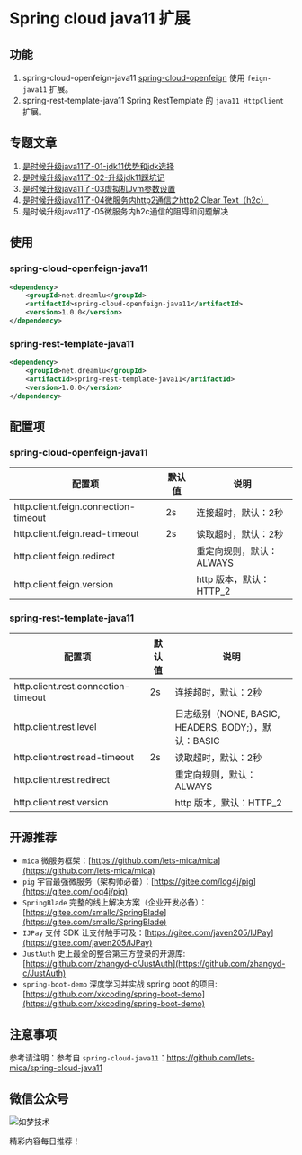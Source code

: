 # Spring cloud java11 扩展

## 功能
1. spring-cloud-openfeign-java11 [spring-cloud-openfeign](https://github.com/spring-cloud/spring-cloud-openfeign) 使用 `feign-java11` 扩展。
2. spring-rest-template-java11 Spring RestTemplate 的 `java11 HttpClient` 扩展。

## 专题文章
1. [是时候升级java11了-01-jdk11优势和jdk选择](https://juejin.im/post/5e4df461e51d4526cd1de49a)
2. [是时候升级java11了-02-升级jdk11踩坑记](https://juejin.im/post/5e511a3af265da574b790e87)
3. [是时候升级java11了-03虚拟机Jvm参数设置](https://juejin.im/post/5e572e226fb9a07cd00d8446)
4. [是时候升级java11了-04微服务内http2通信之http2 Clear Text（h2c）](https://juejin.im/post/5e64540ef265da5735505f6e)
5. 是时候升级java11了-05微服务内h2c通信的阻碍和问题解决

## 使用
### spring-cloud-openfeign-java11
```xml
<dependency>
    <groupId>net.dreamlu</groupId>
    <artifactId>spring-cloud-openfeign-java11</artifactId>
    <version>1.0.0</version>
</dependency>
```

### spring-rest-template-java11
```xml
<dependency>
    <groupId>net.dreamlu</groupId>
    <artifactId>spring-rest-template-java11</artifactId>
    <version>1.0.0</version>
</dependency>
```

## 配置项
### spring-cloud-openfeign-java11
| 配置项 | 默认值 | 说明 |
| ----- | ------ | ------ |
| http.client.feign.connection-timeout | 2s | 连接超时，默认：2秒 |
| http.client.feign.read-timeout | 2s | 读取超时，默认：2秒 |
| http.client.feign.redirect |  | 重定向规则，默认：ALWAYS |
| http.client.feign.version |  | http 版本，默认：HTTP_2 |

### spring-rest-template-java11
| 配置项 | 默认值 | 说明 |
| ----- | ------ | ------ |
| http.client.rest.connection-timeout | 2s | 连接超时，默认：2秒 |
| http.client.rest.level |  | 日志级别（NONE, BASIC, HEADERS, BODY;），默认：BASIC |
| http.client.rest.read-timeout | 2s | 读取超时，默认：2秒 |
| http.client.rest.redirect |  | 重定向规则，默认：ALWAYS |
| http.client.rest.version |  | http 版本，默认：HTTP_2 |

## 开源推荐
- `mica` 微服务框架：[https://github.com/lets-mica/mica](https://github.com/lets-mica/mica)
- `pig` 宇宙最强微服务（架构师必备）：[https://gitee.com/log4j/pig](https://gitee.com/log4j/pig)
- `SpringBlade` 完整的线上解决方案（企业开发必备）：[https://gitee.com/smallc/SpringBlade](https://gitee.com/smallc/SpringBlade)
- `IJPay` 支付 SDK 让支付触手可及：[https://gitee.com/javen205/IJPay](https://gitee.com/javen205/IJPay)
- `JustAuth` 史上最全的整合第三方登录的开源库: [https://github.com/zhangyd-c/JustAuth](https://github.com/zhangyd-c/JustAuth)
- `spring-boot-demo` 深度学习并实战 spring boot 的项目: [https://github.com/xkcoding/spring-boot-demo](https://github.com/xkcoding/spring-boot-demo)

## 注意事项
参考请注明：参考自 `spring-cloud-java11`：https://github.com/lets-mica/spring-cloud-java11

## 微信公众号

![如梦技术](docs/img/dreamlu-weixin.jpg)

精彩内容每日推荐！